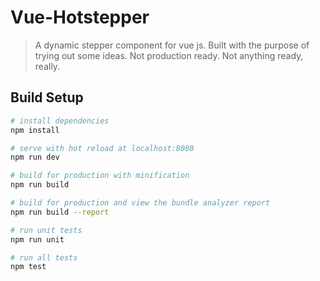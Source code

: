 # Vue-Hotstepper

> A dynamic stepper component for vue js.
> Built with the purpose of trying out some ideas.
> Not production ready. Not anything ready, really.

## Build Setup

``` bash
# install dependencies
npm install

# serve with hot reload at localhost:8080
npm run dev

# build for production with minification
npm run build

# build for production and view the bundle analyzer report
npm run build --report

# run unit tests
npm run unit

# run all tests
npm test
```
